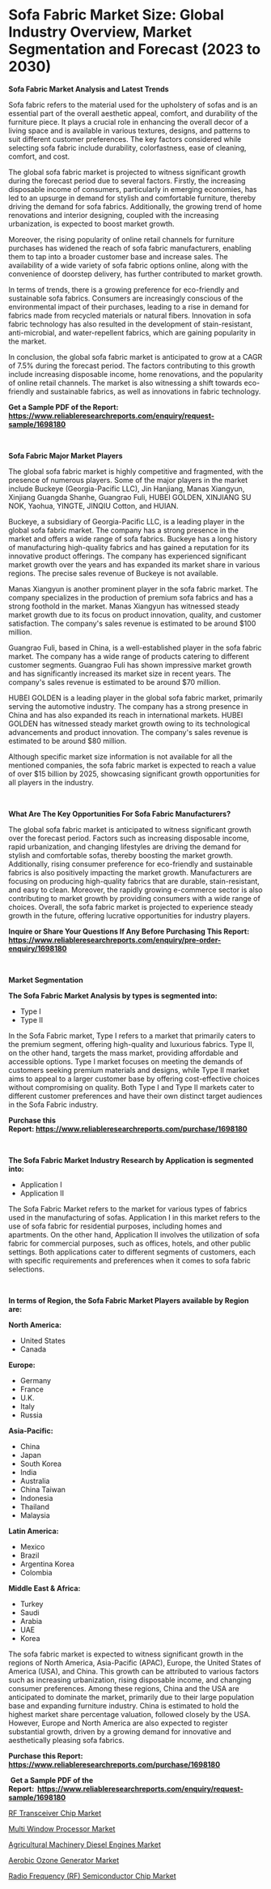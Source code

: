 <p><h1>Sofa Fabric Market Size: Global Industry Overview, Market Segmentation and Forecast (2023 to 2030)</h1></p><p><strong>Sofa Fabric Market Analysis and Latest Trends</strong></p>
<p><p>Sofa fabric refers to the material used for the upholstery of sofas and is an essential part of the overall aesthetic appeal, comfort, and durability of the furniture piece. It plays a crucial role in enhancing the overall decor of a living space and is available in various textures, designs, and patterns to suit different customer preferences. The key factors considered while selecting sofa fabric include durability, colorfastness, ease of cleaning, comfort, and cost.</p><p>The global sofa fabric market is projected to witness significant growth during the forecast period due to several factors. Firstly, the increasing disposable income of consumers, particularly in emerging economies, has led to an upsurge in demand for stylish and comfortable furniture, thereby driving the demand for sofa fabrics. Additionally, the growing trend of home renovations and interior designing, coupled with the increasing urbanization, is expected to boost market growth.</p><p>Moreover, the rising popularity of online retail channels for furniture purchases has widened the reach of sofa fabric manufacturers, enabling them to tap into a broader customer base and increase sales. The availability of a wide variety of sofa fabric options online, along with the convenience of doorstep delivery, has further contributed to market growth.</p><p>In terms of trends, there is a growing preference for eco-friendly and sustainable sofa fabrics. Consumers are increasingly conscious of the environmental impact of their purchases, leading to a rise in demand for fabrics made from recycled materials or natural fibers. Innovation in sofa fabric technology has also resulted in the development of stain-resistant, anti-microbial, and water-repellent fabrics, which are gaining popularity in the market.</p><p>In conclusion, the global sofa fabric market is anticipated to grow at a CAGR of 7.5% during the forecast period. The factors contributing to this growth include increasing disposable income, home renovations, and the popularity of online retail channels. The market is also witnessing a shift towards eco-friendly and sustainable fabrics, as well as innovations in fabric technology.</p></p>
<p><strong>Get a Sample PDF of the Report:&nbsp; <a href="https://www.reliableresearchreports.com/enquiry/request-sample/1698180">https://www.reliableresearchreports.com/enquiry/request-sample/1698180</a></strong></p>
<p>&nbsp;</p>
<p><strong>Sofa Fabric Major Market Players</strong></p>
<p><p>The global sofa fabric market is highly competitive and fragmented, with the presence of numerous players. Some of the major players in the market include Buckeye (Georgia-Pacific LLC), Jin Hanjiang, Manas Xiangyun, Xinjiang Guangda Shanhe, Guangrao Fuli, HUBEI GOLDEN, XINJIANG SU NOK, Yaohua, YINGTE, JINQIU Cotton, and HUIAN.</p><p>Buckeye, a subsidiary of Georgia-Pacific LLC, is a leading player in the global sofa fabric market. The company has a strong presence in the market and offers a wide range of sofa fabrics. Buckeye has a long history of manufacturing high-quality fabrics and has gained a reputation for its innovative product offerings. The company has experienced significant market growth over the years and has expanded its market share in various regions. The precise sales revenue of Buckeye is not available.</p><p>Manas Xiangyun is another prominent player in the sofa fabric market. The company specializes in the production of premium sofa fabrics and has a strong foothold in the market. Manas Xiangyun has witnessed steady market growth due to its focus on product innovation, quality, and customer satisfaction. The company's sales revenue is estimated to be around $100 million.</p><p>Guangrao Fuli, based in China, is a well-established player in the sofa fabric market. The company has a wide range of products catering to different customer segments. Guangrao Fuli has shown impressive market growth and has significantly increased its market size in recent years. The company's sales revenue is estimated to be around $70 million.</p><p>HUBEI GOLDEN is a leading player in the global sofa fabric market, primarily serving the automotive industry. The company has a strong presence in China and has also expanded its reach in international markets. HUBEI GOLDEN has witnessed steady market growth owing to its technological advancements and product innovation. The company's sales revenue is estimated to be around $80 million.</p><p>Although specific market size information is not available for all the mentioned companies, the sofa fabric market is expected to reach a value of over $15 billion by 2025, showcasing significant growth opportunities for all players in the industry.</p></p>
<p>&nbsp;</p>
<p><strong>What Are The Key Opportunities For Sofa Fabric Manufacturers?</strong></p>
<p><p>The global sofa fabric market is anticipated to witness significant growth over the forecast period. Factors such as increasing disposable income, rapid urbanization, and changing lifestyles are driving the demand for stylish and comfortable sofas, thereby boosting the market growth. Additionally, rising consumer preference for eco-friendly and sustainable fabrics is also positively impacting the market growth. Manufacturers are focusing on producing high-quality fabrics that are durable, stain-resistant, and easy to clean. Moreover, the rapidly growing e-commerce sector is also contributing to market growth by providing consumers with a wide range of choices. Overall, the sofa fabric market is projected to experience steady growth in the future, offering lucrative opportunities for industry players.</p></p>
<p><strong>Inquire or Share Your Questions If Any Before Purchasing This Report: <a href="https://www.reliableresearchreports.com/enquiry/pre-order-enquiry/1698180">https://www.reliableresearchreports.com/enquiry/pre-order-enquiry/1698180</a></strong></p>
<p>&nbsp;</p>
<p><strong>Market Segmentation</strong></p>
<p><strong>The Sofa Fabric Market Analysis by types is segmented into:</strong></p>
<p><ul><li>Type I</li><li>Type II</li></ul></p>
<p><p>In the Sofa Fabric market, Type I refers to a market that primarily caters to the premium segment, offering high-quality and luxurious fabrics. Type II, on the other hand, targets the mass market, providing affordable and accessible options. Type I market focuses on meeting the demands of customers seeking premium materials and designs, while Type II market aims to appeal to a larger customer base by offering cost-effective choices without compromising on quality. Both Type I and Type II markets cater to different customer preferences and have their own distinct target audiences in the Sofa Fabric industry.</p></p>
<p><strong>Purchase this Report:&nbsp;<a href="https://www.reliableresearchreports.com/purchase/1698180">https://www.reliableresearchreports.com/purchase/1698180</a></strong></p>
<p>&nbsp;</p>
<p><strong>The Sofa Fabric Market Industry Research by Application is segmented into:</strong></p>
<p><ul><li>Application I</li><li>Application II</li></ul></p>
<p><p>The Sofa Fabric Market refers to the market for various types of fabrics used in the manufacturing of sofas. Application I in this market refers to the use of sofa fabric for residential purposes, including homes and apartments. On the other hand, Application II involves the utilization of sofa fabric for commercial purposes, such as offices, hotels, and other public settings. Both applications cater to different segments of customers, each with specific requirements and preferences when it comes to sofa fabric selections.</p></p>
<p>&nbsp;</p>
<p><strong>In terms of Region, the Sofa Fabric Market Players available by Region are:</strong></p>
<p>
    <p> <strong> North America: </strong>
        <ul>
            <li>United States</li>
            <li>Canada</li>
        </ul>
        </p> 
    <p> <strong> Europe: </strong>
        <ul>
            <li>Germany</li>
            <li>France</li>
            <li>U.K.</li>
            <li>Italy</li>
            <li>Russia</li>
        </ul>
        </p> 
    <p> <strong> Asia-Pacific: </strong>
        <ul>
            <li>China</li>
            <li>Japan</li>
            <li>South Korea</li>
            <li>India</li>
            <li>Australia</li>
            <li>China Taiwan</li>
            <li>Indonesia</li>
            <li>Thailand</li>
            <li>Malaysia</li>
        </ul>
        </p> 
    <p> <strong> Latin America: </strong>
        <ul>
            <li>Mexico</li>
            <li>Brazil</li>
            <li>Argentina Korea</li>
            <li>Colombia</li>
        </ul>
        </p> 
    <p> <strong> Middle East & Africa: </strong>
        <ul>
            <li>Turkey</li>
            <li>Saudi</li>
            <li>Arabia</li>
            <li>UAE</li>
            <li>Korea</li>
        </ul>
    </p>
    </p>
<p><p>The sofa fabric market is expected to witness significant growth in the regions of North America, Asia-Pacific (APAC), Europe, the United States of America (USA), and China. This growth can be attributed to various factors such as increasing urbanization, rising disposable income, and changing consumer preferences. Among these regions, China and the USA are anticipated to dominate the market, primarily due to their large population base and expanding furniture industry. China is estimated to hold the highest market share percentage valuation, followed closely by the USA. However, Europe and North America are also expected to register substantial growth, driven by a growing demand for innovative and aesthetically pleasing sofa fabrics.</p></p>
<p><strong>Purchase this Report: <a href="https://www.reliableresearchreports.com/purchase/1698180">https://www.reliableresearchreports.com/purchase/1698180</a></strong></p>
<p>&nbsp;<strong>Get a Sample PDF of the Report:&nbsp;&nbsp;<a href="https://www.reliableresearchreports.com/enquiry/request-sample/1698180">https://www.reliableresearchreports.com/enquiry/request-sample/1698180</a></strong></p>
<p><strong></strong></p>
<p><p><a href="https://github.com/marloy8/Market-Research-Report-List-1/blob/main/rf-transceiver-chip-market.md">RF Transceiver Chip Market</a></p><p><a href="https://medium.com/@akshatreportprime/multi-window-processor-market-size-growth-forecast-2023-2030-9b485f51741d">Multi Window Processor Market</a></p><p><a href="https://www.linkedin.com/pulse/agricultural-machinery-diesel-engines-market-insights-players-beqgc/">Agricultural Machinery Diesel Engines Market</a></p><p><a href="https://www.linkedin.com/pulse/aerobic-ozone-generator-market-share-amp-new-trends-qagxc/">Aerobic Ozone Generator Market</a></p><p><a href="https://github.com/mahnoor2003/Market-Research-Report-List-1/blob/main/radio-frequency-rf-semiconductor-chip-market.md">Radio Frequency (RF) Semiconductor Chip Market</a></p></p>